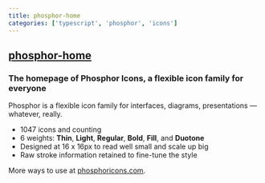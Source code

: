 ```yaml
---
title: phosphor-home
categories: ['typescript', 'phosphor', 'icons']
---
```

## [phosphor-home](https://github.com/phosphor-icons/phosphor-home)

### The homepage of Phosphor Icons, a flexible icon family for everyone


Phosphor is a flexible icon family for interfaces, diagrams, presentations — whatever, really.

- 1047 icons and counting
- 6 weights: **Thin**, **Light**, **Regular**, **Bold**, **Fill**, and **Duotone**
- Designed at 16 x 16px to read well small and scale up big
- Raw stroke information retained to fine-tune the style

More ways to use at [phosphoricons.com](https://phosphoricons.com).
